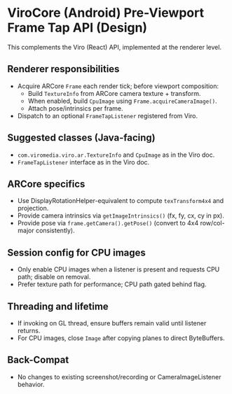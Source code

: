 # ViroCore (Android) Pre-Viewport Frame Tap API (Design)

This complements the Viro (React) API, implemented at the renderer level.

## Renderer responsibilities
- Acquire ARCore `Frame` each render tick; before viewport composition:
  - Build `TextureInfo` from ARCore camera texture + transform.
  - When enabled, build `CpuImage` using `Frame.acquireCameraImage()`.
  - Attach pose/intrinsics per frame.
- Dispatch to an optional `FrameTapListener` registered from Viro.

## Suggested classes (Java-facing)
- `com.viromedia.viro.ar.TextureInfo` and `CpuImage` as in the Viro doc.
- `FrameTapListener` interface as in the Viro doc.

## ARCore specifics
- Use DisplayRotationHelper-equivalent to compute `texTransform4x4` and projection.
- Provide camera intrinsics via `getImageIntrinsics()` (fx, fy, cx, cy in px).
- Provide pose via `frame.getCamera().getPose()` (convert to 4x4 row/col-major consistently).

## Session config for CPU images
- Only enable CPU images when a listener is present and requests CPU path; disable on removal.
- Prefer texture path for performance; CPU path gated behind flag.

## Threading and lifetime
- If invoking on GL thread, ensure buffers remain valid until listener returns.
- For CPU images, close `Image` after copying planes to direct ByteBuffers.

## Back-Compat
- No changes to existing screenshot/recording or CameraImageListener behavior.
